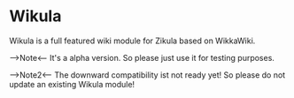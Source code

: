 Wikula
=======

Wikula is a full featured wiki module for Zikula based on  WikkaWiki. 

-->Note<-- It's a alpha version. So please just use it for testing  purposes.

-->Note2<-- The downward compatibility ist not ready yet! So please do not update an existing Wikula module!